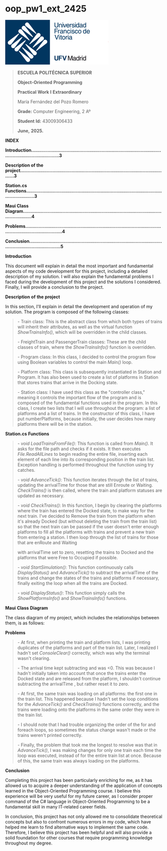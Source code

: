 # oop_pw1_ext_2425
<img src="repoPictures/Logo_UFV.jpg"
style="width:3.44792in;height:1.48958in" />

> **ESCUELA** **POLITÉCNICA** **SUPERIOR**
>
> **Object-Oriented** **Programming**
>
> **Practical** **Work** **I** **Extraordinary**
>
> María Fernández del Pozo Romero
>
> **Grade:** Computer Engineering, 2 Aº
>
> **Student** **Id:** 43009306433
>
> **June,** **2025.**

**INDEX**

**Introduction..............................................................................................................................3**

**Description of the project.......................................................................................................3** 

**Station.cs Functions.................................................................................................................3**

**Maui Class Diagram.................................................................................................................4**

**Problems....................................................................................................................................4**

**Conclusion.................................................................................................................................5**

**Introduction**

This document will explain in detail the most important and fundamental
aspects of my code development for this project, including a detailed
description of my solution. I will also explain the fundamental problems
I faced during the development of this project and the solutions I
considered. Finally, I will provide a conclusion to the project.

**Description** **of** **the** **project**

In this section, I'll explain in detail the development and operation of
my solution. The program is composed of the following classes:

> \- Train class: This is the abstract class from which both types of
> trains will inherit their attributes, as well as the virtual function
> *ShowTrainsInfo()*, which will be overridden in the child classes.
>
> \- FreightTrain and PassengerTrain classes: These are the child
> classes of train, where the *ShowTrainsInfo()* function is overridden.
>
> \- Program class: In this class, I decided to control the program flow
> using Boolean variables to control the main *Main()* loop.
>
> \- Platform class: This class is subsequently instantiated in Station
> and Program. It has also been used to create a list of platforms in
> Station that stores trains that arrive in the Docking state.
>
> \- Station class: I have used this class as the "controller class,"
> meaning it controls the important flow of the program and is composed
> of the fundamental functions used in the program. In this class, I
> create two lists that I will use throughout the program: a list of
> platforms and a list of trains. In the constructor of this class, I
> have put numberPlatforms, because initially, the user decides how many
> platforms there will be in the station.

**Station.cs** **Functions**

> \- *void* *LoadTrainsFromFile()*: This function is called from
> *Main()*. It asks for the file path and checks if it exists. It then
> executes *File.ReadAllLines* to begin reading the entire file,
> inserting each element of each line into its corresponding position in
> the train list. Exception handling is performed throughout the
> function using try catches.
>
> \- *void* *AdvanceTick()*: This function iterates through the list of
> trains, updating the arrivalTime for those that are still Enroute or
> Waiting. *CheckTrains()* is then called, where the train and platform
> statuses are updated as necessary.
>
> \- *void* *CheckTrains()*: In this function, I begin by clearing the
> platforms where the train has entered the Docked state, to make way
> for the next train. I've decided to Remove the train from the platform
> when it's already Docked (but without deleting the train from the
> train list) so that the next train can be passed if the user doesn't
> enter enough platforms to fill all the platforms with trains and
> prevent a new train from entering a station. I then loop through the
> list of trains for those that are enRoute and Waiting
>
> with arrivalTime set to zero, resetting the trains to Docked and the
> platforms that were Free to Occupied if possible.
>
> \- *void* *StartSimulation()*: This function continuously calls
> *DisplayStatus()* and *AdvanceTick()* to subtract the arrivalTime of
> the trains and change the states of the trains and platforms if
> necessary, finally exiting the loop when all the trains are Docked.
>
> \- *void* *DisplayStatus()*: This function simply calls the
> *ShowPlatformsInfo()* and *ShowTrainsInfo()* functions.

**Maui** **Class** **Diagram**

The class diagram of my project, which includes the relationships
between them, is as follows:

**Problems**

> \- At first, when printing the train and platform lists, I was
> printing duplicates of the platforms and part of the train list.
> Later, I realized I hadn't set *ConsoleClear()* correctly, which was
> why the terminal wasn't clearing.
>
> \- The arrival time kept subtracting and was \<0. This was because I
> hadn't initially taken into account that once the trains enter the
> Docked state and are released from the platform, I shouldn't continue
> subtracting the arrivalTime , but rather reset it to zero.
>
> \- At first, the same train was loading on all platforms: the first
> one in the train list. This happened because I hadn't set the loop
> conditions for the *AdvanceTick()* and *CheckTrains()* functions
> correctly, and the trains were loading onto the platforms in the same
> order they were in the train list.
>
> \- I should note that I had trouble organizing the order of the for
> and foreach loops, so sometimes the status change wasn't made or the
> trains weren't printed correctly.
>
> \- Finally, the problem that took me the longest to resolve was that
> in *AdvanceTick()*, I was making changes for only one train each time
> the loop was executed, instead of for the entire train list at once.
> Because of this, the same train was always loading on the platforms.

**Conclusion**

Completing this project has been particularly enriching for me, as it
has allowed us to acquire a deeper understanding of the application of
concepts learned in the Object-Oriented Programming course. I believe
this experience will be very useful for my future career, as I consider
proper command of the C# language in Object-Oriented Programming to be a
fundamental skill in many IT-related career fields.

In conclusion, this project has not only allowed me to consolidate
theoretical concepts but also to confront numerous errors in my code,
which have helped me learn to find alternative ways to implement the same code. 
Therefore, I believe this project has been helpful and will also provide a solid 
foundation for other courses that require programming knowledge throughout my degree.

